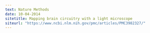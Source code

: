 ```yaml
---
text: Nature Methods
date: 10-04-2014
sitetitle: Mapping brain circuitry with a light microscope
siteurl: "https://www.ncbi.nlm.nih.gov/pmc/articles/PMC3982327/"
---
```

